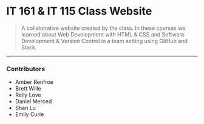 # IT 161 & IT 115 Class Website

> A collaborative website created by the class. In these courses we learned about Web Development with HTML & CSS and Software Development & Version Control in a team setting using GitHub and Slack.
---

### Contributors
* Amber Renfroe
* Brett Wille
* Reily Love
* Daniel Merced
* Shan Lu
* Emily Curie